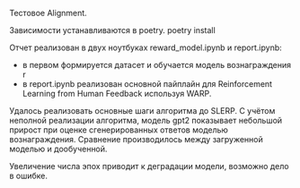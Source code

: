 Тестовое Alignment.


Зависимости устанавливаются в poetry. poetry install

Отчет реализован в двух ноутбуках reward_model.ipynb и report.ipynb:

- в первом формируется датасет и обучается модель вознаграждения r
- в report.ipynb реализован основной пайплайн для Reinforcement Learning from Human Feedback
используя WARP.

Удалось реализовать основные шаги алгоритма до SLERP. С учётом неполной реализации алгоритма, модель gpt2 показывает небольшой прирост
при оценке сгенерированных ответов моделью вознаграждения. Сравнение производилось между загруженной моделью и дообученной.

Увеличение числа эпох приводит к деградации модели, возможно дело в ошибке.